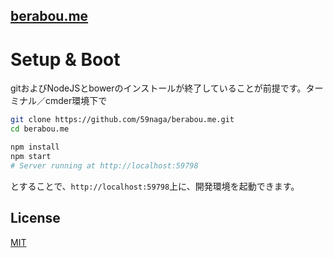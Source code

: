 [berabou.me](http://berabou.me/)
---

# Setup & Boot

gitおよびNodeJSとbowerのインストールが終了していることが前提です。ターミナル／cmder環境下で

```bash
git clone https://github.com/59naga/berabou.me.git
cd berabou.me

npm install
npm start
# Server running at http://localhost:59798
```

とすることで、`http://localhost:59798`上に、開発環境を起動できます。

License
---
[MIT][License]

[License]: http://59naga.mit-license.org/
